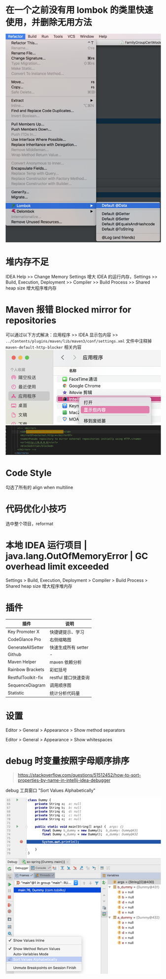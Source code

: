 # 在一个之前没有用 lombok 的类里快速使用，并删除无用方法

![alt text](images/lombok_refactor.png)

# 堆内存不足

IDEA Help >> Change Memory Settings 增大 IDEA 的运行内存，Settings >> Build, Execution, Deployment >> Compiler >> Build Process >> Shared heap size 增大程序堆内存

# Maven 报错 Blocked mirror for repositories

可以通过以下方式解决：应用程序 >> IDEA 显示包内容 >> `../Contents/plugins/maven/lib/maven3/conf/settings.xml` 文件中注释掉 `maven-default-http-blocker` 相关内容
![](./images/应用程序.png)
![](./images/需要注释的内容.png)

# Code Style

勾选了所有的 align when multiline

# 代码优化小技巧

选中整个项目，reformat

# 本地 IDEA 运行项目 | java.lang.OutOfMemoryError | GC overhead limit exceeded

Settings > Build, Execution, Deployment > Compiler > Build Process > Shared heap size 增大程序堆内存

# 插件

| 插件               | 说明                 |
| ------------------ | -------------------- |
| Key Promoter X     | 快捷键提示、学习     |
| CodeGlance Pro     | 右侧缩略图           |
| GenerateAllSetter  | 快速生成所有 setter  |
| Github             | -                    |
| Maven Helper       | maven 依赖分析       |
| Rainbow Brackets   | 彩虹括号             |
| RestfulToolkit-fix | restful 接口快速查询 |
| SequenceDiagram    | 调用顺序图           |
| Statistic          | 统计分析代码量       |

# 设置

Editor > General > Appearance > Show method separators

Editor > General > Appearance > Show whitespaces

# debug 时变量按照字母顺序排序

> https://stackoverflow.com/questions/51512452/how-to-sort-properties-by-name-in-intellij-idea-debugger

debug 工具窗口 "Sort Values Alphabetically"

![alt text](images/debug_alphabetically.png)
